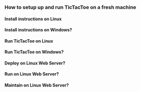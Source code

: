 
### How to setup up and run TicTacToe on a fresh machine

#### Install instructions on Linux

#### Install instructions on Windows?


#### Run TicTacToe on Linux

#### Run TicTacToe on Windows?


#### Deploy on Linux Web Server?
#### Run on Linux Web Server?
#### Maintain on Linux Web Server?


